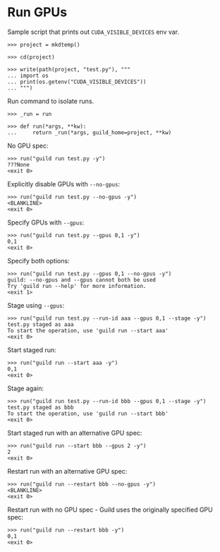 # Run GPUs

Sample script that prints out `CUDA_VISIBLE_DEVICES` env var.

    >>> project = mkdtemp()

    >>> cd(project)

    >>> write(path(project, "test.py"), """
    ... import os
    ... print(os.getenv("CUDA_VISIBLE_DEVICES"))
    ... """)

Run command to isolate runs.

    >>> _run = run

    >>> def run(*args, **kw):
    ...     return _run(*args, guild_home=project, **kw)


No GPU spec:

    >>> run("guild run test.py -y")
    ???None
    <exit 0>

Explicitly disable GPUs with `--no-gpus`:

    >>> run("guild run test.py --no-gpus -y")
    <BLANKLINE>
    <exit 0>

Specify GPUs with `--gpus`:

    >>> run("guild run test.py --gpus 0,1 -y")
    0,1
    <exit 0>

Specify both options:

    >>> run("guild run test.py --gpus 0,1 --no-gpus -y")
    guild: --no-gpus and --gpus cannot both be used
    Try 'guild run --help' for more information.
    <exit 1>

Stage using `--gpus`:

    >>> run("guild run test.py --run-id aaa --gpus 0,1 --stage -y")
    test.py staged as aaa
    To start the operation, use 'guild run --start aaa'
    <exit 0>

Start staged run:

    >>> run("guild run --start aaa -y")
    0,1
    <exit 0>

Stage again:

    >>> run("guild run test.py --run-id bbb --gpus 0,1 --stage -y")
    test.py staged as bbb
    To start the operation, use 'guild run --start bbb'
    <exit 0>

Start staged run with an alternative GPU spec:

    >>> run("guild run --start bbb --gpus 2 -y")
    2
    <exit 0>

Restart run with an alternative GPU spec:

    >>> run("guild run --restart bbb --no-gpus -y")
    <BLANKLINE>
    <exit 0>

Restart run with no GPU spec - Guild uses the originally specified GPU
spec:

    >>> run("guild run --restart bbb -y")
    0,1
    <exit 0>
